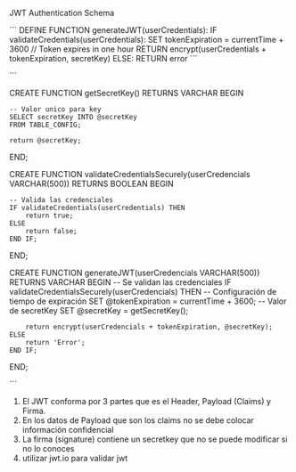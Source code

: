 JWT Authentication Schema

´´´
DEFINE FUNCTION generateJWT(userCredentials):
  IF validateCredentials(userCredentials):
    SET tokenExpiration = currentTime + 3600 // Token expires in one hour
    RETURN encrypt(userCredentials + tokenExpiration, secretKey)
  ELSE:
    RETURN error
´´´

´´´

CREATE FUNCTION getSecretKey() RETURNS VARCHAR
BEGIN

    -- Valor unico para key
    SELECT secretKey INTO @secretKey
    FROM TABLE_CONFIG;

    return @secretKey;

END;

CREATE FUNCTION validateCredentialsSecurely(userCredencials VARCHAR(500)) RETURNS BOOLEAN
BEGIN

    -- Valida las credenciales
    IF validateCredentials(userCredentials) THEN
        return true;
    ELSE
        return false;
    END IF;

END;


CREATE FUNCTION generateJWT(userCredencials VARCHAR(500)) RETURNS VARCHAR
BEGIN
    -- Se validan las credenciales
    IF validateCredentialsSecurely(userCredencials) THEN
        -- Configuración de tiempo de expiración
        SET @tokenExpiration =  currentTime + 3600;
        -- Valor de secretKey
        SET @secretKey = getSecretKey();

        return encrypt(userCredencials + tokenExpiration, @secretKey);
    ELSE
        return 'Error';
    END IF;

END;

´´´

1. El JWT conforma por 3 partes que es el Header, Payload (Claims) y Firma.
2. En los datos de Payload que son los claims no se debe colocar información confidencial
3. La firma (signature) contiene un secretkey que no se puede modificar si no lo conoces
4. utilizar jwt.io para validar jwt

